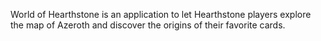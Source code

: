 World of Hearthstone is an application to let Hearthstone players explore the map of Azeroth and discover the origins of their favorite cards.
